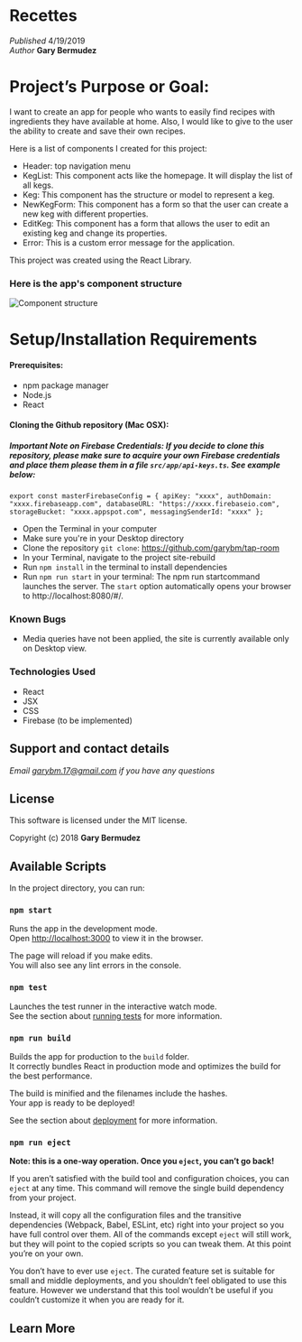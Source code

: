 # Recettes

_Published_  4/19/2019 <br>
_Author_ **Gary Bermudez**

# Project’s Purpose or Goal:

I want to create an app for people who wants to easily find recipes with ingredients they have available at home. Also, I would like to give to the user the ability to create and save their own recipes.


Here is a list of components I created for this project:

* Header: top navigation menu
* KegList: This component acts like the homepage. It will display the list of all kegs.
* Keg: This component has the structure or model to represent a keg.
* NewKegForm: This component has a form so that the user can create a new keg with different properties.
* EditKeg: This component has a form that allows the user to edit an existing keg and change its properties.
* Error: This is a custom error message for the application.

This project was created using the React Library.

### Here is the app's component structure

![Component structure](src/assets/images/component-structure.jpg)



# Setup/Installation Requirements

#### Prerequisites:
* npm package manager
* Node.js
* React

#### Cloning the Github repository (Mac OSX):
##### Important Note on  Firebase Credentials: If you decide to clone this repository, please make sure to acquire your own Firebase credentials and place them please them in a file `src/app/api-keys.ts`. See example below:

`export const masterFirebaseConfig = {
    apiKey: "xxxx",
    authDomain: "xxxx.firebaseapp.com",
    databaseURL: "https://xxxx.firebaseio.com",
    storageBucket: "xxxx.appspot.com",
    messagingSenderId: "xxxx"
  };`

* Open the Terminal in your computer
* Make sure you're in your Desktop directory
* Clone the repository `git clone`: https://github.com/garybm/tap-room
* In your Terminal, navigate to the project site-rebuild
* Run `npm install` in the terminal to install dependencies
* Run `npm run start` in your terminal: The npm run startcommand launches the server. The `start` option automatically opens your browser to http://localhost:8080/#/.

### Known Bugs

* Media queries have not been applied, the site is currently available only on Desktop view.

### Technologies Used
* React
* JSX
* CSS
* Firebase (to be implemented)

## Support and contact details

_Email garybm.17@gmail.com if you have any questions_

## License

This software is licensed under the MIT license.

Copyright (c) 2018 **Gary Bermudez**


## Available Scripts

In the project directory, you can run:

### `npm start`

Runs the app in the development mode.<br>
Open [http://localhost:3000](http://localhost:3000) to view it in the browser.

The page will reload if you make edits.<br>
You will also see any lint errors in the console.

### `npm test`

Launches the test runner in the interactive watch mode.<br>
See the section about [running tests](https://facebook.github.io/create-react-app/docs/running-tests) for more information.

### `npm run build`

Builds the app for production to the `build` folder.<br>
It correctly bundles React in production mode and optimizes the build for the best performance.

The build is minified and the filenames include the hashes.<br>
Your app is ready to be deployed!

See the section about [deployment](https://facebook.github.io/create-react-app/docs/deployment) for more information.

### `npm run eject`

**Note: this is a one-way operation. Once you `eject`, you can’t go back!**

If you aren’t satisfied with the build tool and configuration choices, you can `eject` at any time. This command will remove the single build dependency from your project.

Instead, it will copy all the configuration files and the transitive dependencies (Webpack, Babel, ESLint, etc) right into your project so you have full control over them. All of the commands except `eject` will still work, but they will point to the copied scripts so you can tweak them. At this point you’re on your own.

You don’t have to ever use `eject`. The curated feature set is suitable for small and middle deployments, and you shouldn’t feel obligated to use this feature. However we understand that this tool wouldn’t be useful if you couldn’t customize it when you are ready for it.

## Learn More
